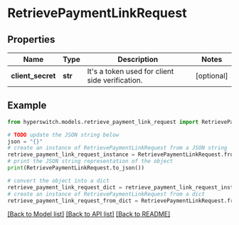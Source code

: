 # RetrievePaymentLinkRequest


## Properties

Name | Type | Description | Notes
------------ | ------------- | ------------- | -------------
**client_secret** | **str** | It&#39;s a token used for client side verification. | [optional] 

## Example

```python
from hyperswitch.models.retrieve_payment_link_request import RetrievePaymentLinkRequest

# TODO update the JSON string below
json = "{}"
# create an instance of RetrievePaymentLinkRequest from a JSON string
retrieve_payment_link_request_instance = RetrievePaymentLinkRequest.from_json(json)
# print the JSON string representation of the object
print(RetrievePaymentLinkRequest.to_json())

# convert the object into a dict
retrieve_payment_link_request_dict = retrieve_payment_link_request_instance.to_dict()
# create an instance of RetrievePaymentLinkRequest from a dict
retrieve_payment_link_request_from_dict = RetrievePaymentLinkRequest.from_dict(retrieve_payment_link_request_dict)
```
[[Back to Model list]](../README.md#documentation-for-models) [[Back to API list]](../README.md#documentation-for-api-endpoints) [[Back to README]](../README.md)


